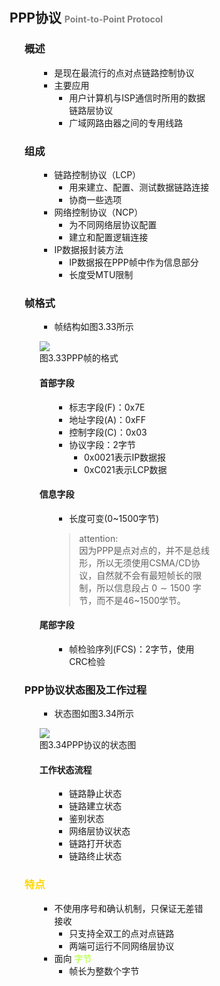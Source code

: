 <div style="float: left; width: 64%; padding: 1%;">

## PPP协议 <span style="color: gray; font-size: 14px;">Point-to-Point Protocol</span>

<ul>

### 概述

<ul>

- 是现在最流行的点对点链路控制协议
- 主要应用
  - 用户计算机与ISP通信时所用的数据链路层协议
  - 广域网路由器之间的专用线路

</ul>

### 组成

<ul>

- 链路控制协议（LCP）
  - 用来建立、配置、测试数据链路连接
  - 协商一些选项
- 网络控制协议（NCP）
  - 为不同网络层协议配置
  - 建立和配置逻辑连接
- IP数据报封装方法
  - IP数据报在PPP帧中作为信息部分
  - 长度受MTU限制

</ul>

### 帧格式

<ul>

- 帧结构如图3.33所示

![](https://cdn-mineru.openxlab.org.cn/model-mineru/prod/1e8d91d9da44885d266b032830b73b1f319582eddaad40c563b504eeddffc9ef.jpg)  
图3.33PPP帧的格式  

#### 首部字段

<ul>

- 标志字段(F)：0x7E
- 地址字段(A)：0xFF
- 控制字段(C)：0x03
- 协议字段：2字节
  - 0x0021表示IP数据报
  - 0xC021表示LCP数据

</ul>

#### 信息字段

<ul>

- 长度可变(0~1500字节)

>attention:  
因为PPP是点对点的，并不是总线形，所以无须使用CSMA/CD协议，自然就不会有最短帧长的限制，所以信息段占 $0\sim1500$ 字节，而不是46\~1500学节。  

</ul>

#### 尾部字段

<ul>

- 帧检验序列(FCS)：2字节，使用CRC检验

</ul>

</ul>

### PPP协议状态图及工作过程

<ul>

- 状态图如图3.34所示

![](https://cdn-mineru.openxlab.org.cn/model-mineru/prod/d94ee3aeefa6ea19b8d920eb532cdff20689de0539f58617c2802450a1044797.jpg)  
图3.34PPP协议的状态图  

#### 工作状态流程

<ul>

- 链路静止状态
- 链路建立状态
- 鉴别状态
- 网络层协议状态
- 链路打开状态
- 链路终止状态

</ul>

</ul>

###  <span style="color: Gold;">特点</span>

<ul>

- 不使用序号和确认机制，只保证无差错接收
  - 只支持全双工的点对点链路
  - 两端可运行不同网络层协议
- 面向 <span style="color: GreenYellow;">字节</span>
  - 帧长为整数个字节

</ul>

</ul>

</ul>

</div>
<div style="float: right; width: 26%; padding: 1%;">

</div>
<div style="clear: both;"></div>
